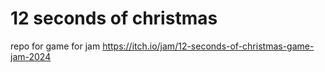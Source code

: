 # 12 seconds of christmas

repo for game for jam https://itch.io/jam/12-seconds-of-christmas-game-jam-2024
